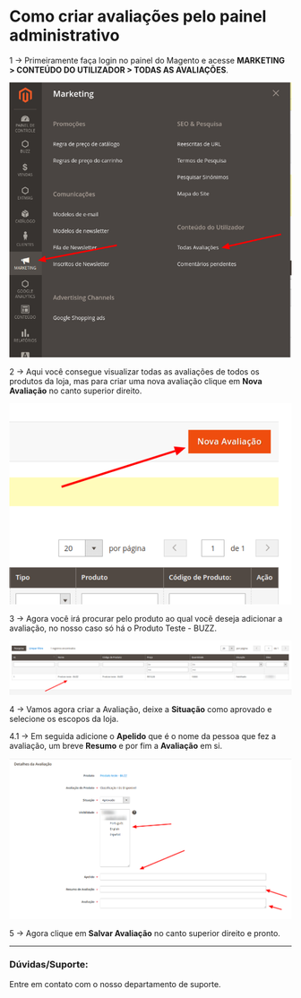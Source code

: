 # Como criar avaliações pelo painel administrativo

1 -> Primeiramente faça login no painel do Magento e acesse **MARKETING > CONTEÚDO DO UTILIZADOR > TODAS AS AVALIAÇÕES**.

![como criar avaliações](https://github.com/Oficina-do-Dev/Tutoriais/blob/main/Magento_2/088%20-%20Como%20criar%20avaliações%20pelo%20painel%20administrador/images/image1.png)

2 -> Aqui você consegue visualizar todas as avaliações de todos os produtos da loja, mas para criar uma nova avaliação clique em **Nova Avaliação** no canto superior direito.

![como criar avaliações](https://github.com/Oficina-do-Dev/Tutoriais/blob/main/Magento_2/088%20-%20Como%20criar%20avaliações%20pelo%20painel%20administrador/images/image2.png)

3 -> Agora você irá procurar pelo produto ao qual você deseja adicionar a avaliação, no nosso caso só há o Produto Teste - BUZZ.

![como criar avaliações](https://github.com/Oficina-do-Dev/Tutoriais/blob/main/Magento_2/088%20-%20Como%20criar%20avaliações%20pelo%20painel%20administrador/images/image3.png)

4 -> Vamos agora criar a Avaliação, deixe a **Situação** como aprovado e selecione os escopos da loja.

4.1 -> Em seguida adicione o **Apelido** que é o nome da pessoa que fez a avaliação, um breve **Resumo** e por fim a **Avaliação** em si.

![como criar avaliações](https://github.com/Oficina-do-Dev/Tutoriais/blob/main/Magento_2/088%20-%20Como%20criar%20avaliações%20pelo%20painel%20administrador/images/image4.png)

5 -> Agora clique em **Salvar Avaliação** no canto superior direito e pronto.

<hr>

### Dúvidas/Suporte:

Entre em contato com o nosso departamento de suporte.